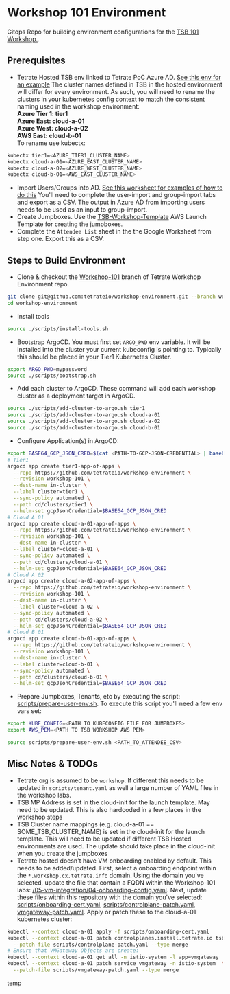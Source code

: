 # Workshop 101 Environment
Gitops Repo for building environment configurations for the [TSB 101 Workshop.](https://github.com/tetrateio/workshop-101).

## Prerequisites
- Tetrate Hosted TSB env linked to Tetrate PoC Azure AD.  [See this env for an example](https://github.com/liamawhite/tetrate/blob/7db57b3f83649da34264abf21d58fef635484290/cloud/projects/hosted/configuration/index.ts#L96-L124)  The cluster names defined in TSB in the hosted environment will differ for every environment.  As such, you will need to rename the clusters in your kubernetes config context to match the consistent naming used in the workshop environment:  
**Azure Tier 1: tier1**  
**Azure East: cloud-a-01**  
**Azure West: cloud-a-02**   
**AWS East: cloud-b-01**  
To rename use kubectx:    
```bash  
kubectx tier1=<AZURE_TIER1_CLUSTER_NAME>  
kubectx cloud-a-01=<AZURE_EAST_CLUSTER_NAME>  
kubectx cloud-a-02=<AZURE_WEST_CLUSTER_NAME>  
kubectx cloud-b-01=<AWS_EAST_CLUSTER_NAME>  
```

- Import Users/Groups into AD.  [See this worksheet for examples of how to do this](https://docs.google.com/spreadsheets/d/1l1hoYYM4VuMAAnS9s1cAETAP7kXPB41A9Az3C-iSCEQ/edit#gid=222245595)  You'll need to complete the user-import and group-import tabs and export as a CSV.  The output in Azure AD from importing users needs to be used as an input to group-import.
- Create Jumpboxes.  Use the [TSB-Workshop-Template](https://us-east-2.console.aws.amazon.com/ec2/v2/home?region=us-east-2#LaunchTemplateDetails:launchTemplateId=lt-00618441ea7d113be) AWS Launch Template for creating the jumpboxes.
- Complete the `Attendee List` sheet in the the Google Worksheet from step one.  Export this as a CSV.

## Steps to Build Environment
- Clone & checkout the [Workshop-101](https://github.com/tetrateio/workshop-environment/tree/workshop-101) branch of Tetrate Workshop Environment repo.  
```bash
git clone git@github.com:tetrateio/workshop-environment.git --branch workshop-101
cd workshop-environment  
```

- Install tools
```bash
source ./scripts/install-tools.sh
```

- Bootstrap ArgoCD.  You must first set `ARGO_PWD` env variable.  It will be installed into the cluster your current kubeconfig is pointing to.  Typically this should be placed in your Tier1 Kubernetes Cluster.
```bash
export ARGO_PWD=mypassword
source ./scripts/bootstrap.sh
```

- Add each cluster to ArgoCD.  These command will add each workshop cluster as a deployment target in ArgoCD.  
```bash
source ./scripts/add-cluster-to-argo.sh tier1
source ./scripts/add-cluster-to-argo.sh cloud-a-01
source ./scripts/add-cluster-to-argo.sh cloud-a-02
source ./scripts/add-cluster-to-argo.sh cloud-b-01
```

- Configure Application(s) in ArgoCD:
```bash
export BASE64_GCP_JSON_CRED=$(cat <PATH-TO-GCP-JSON-CREDENTIAL> | base64)
# Tier1
argocd app create tier1-app-of-apps \
  --repo https://github.com/tetrateio/workshop-environment \
  --revision workshop-101 \
  --dest-name in-cluster \
  --label cluster=tier1 \
  --sync-policy automated \
  --path cd/clusters/tier1 \
  --helm-set gcpJsonCredential=$BASE64_GCP_JSON_CRED
# Cloud A 01
argocd app create cloud-a-01-app-of-apps \
  --repo https://github.com/tetrateio/workshop-environment \
  --revision workshop-101 \
  --dest-name in-cluster \
  --label cluster=cloud-a-01 \
  --sync-policy automated \
  --path cd/clusters/cloud-a-01 \
  --helm-set gcpJsonCredential=$BASE64_GCP_JSON_CRED
# Cloud A 02
argocd app create cloud-a-02-app-of-apps \
  --repo https://github.com/tetrateio/workshop-environment \
  --revision workshop-101 \
  --dest-name in-cluster \
  --label cluster=cloud-a-02 \
  --sync-policy automated \
  --path cd/clusters/cloud-a-02 \
  --helm-set gcpJsonCredential=$BASE64_GCP_JSON_CRED
# Cloud B 01
argocd app create cloud-b-01-app-of-apps \
  --repo https://github.com/tetrateio/workshop-environment \
  --revision workshop-101 \
  --dest-name in-cluster \
  --label cluster=cloud-b-01 \
  --sync-policy automated \
  --path cd/clusters/cloud-b-01 \
  --helm-set gcpJsonCredential=$BASE64_GCP_JSON_CRED
```

- Prepare Jumpboxes, Tenants, etc by executing the script: [scripts/prepare-user-env.sh](scripts/prepare-user-env.sh).  To execute this script you'll need a few env vars set:  
```bash
export KUBE_CONFIG=<PATH TO KUBECONFIG FILE FOR JUMPBOXES>
export AWS_PEM=<PATH TO TSB WORKSHOP AWS PEM>
```
```bash
source scripts/prepare-user-env.sh <PATH_TO_ATTENDEE_CSV>
```

## Misc Notes & TODOs
- Tetrate org is assumed to be `workshop`.  If different this needs to be updated in `scripts/tenant.yaml` as well a large number of YAML files in the workshop labs.
- TSB MP Address is set in the cloud-init for the launch template.  May need to be updated.  This is also hardcoded in a few places in the workshop steps
- TSB Cluster name mappings (e.g. cloud-a-01 == SOME_TSB_CLUSTER_NAME) is set in the cloud-init for the launch template.  This will need to be updated if different TSB Hosted environments are used.  The update should take place in the cloud-init when you create the jumpboxes
- Tetrate hosted doesn't have VM onboarding enabled by default.  This needs to be added/updated.  First, select a onboarding endpoint within the `*.workshop.cx.tetrate.info` domain.  Using the domain you've selected, update the file that contain a FQDN within the Workshop-101 labs: [/05-vm-integration/04-onboarding-config.yaml](https://github.com/tetrateio/workshop-101/blob/main/05-vm-integration/04-onboarding-config.yaml).  Next, update these files within this repository with the domain you've selected: [scripts/onboarding-cert.yaml](https://github.com/tetrateio/workshop-environment/blob/workshop-101/scripts/onboarding-cert.yaml), [scripts/controlplane-patch.yaml](https://github.com/tetrateio/workshop-environment/blob/workshop-101/scripts/controlplane-patch.yaml), [vmgateway-patch.yaml](https://github.com/tetrateio/workshop-environment/blob/workshop-101/scripts/vmgateway-patch.yaml).  Apply or patch these to the cloud-a-01 kubernetes cluster:  
```bash
kubectl --context cloud-a-01 apply -f scripts/onboarding-cert.yaml
kubectl --context cloud-a-01 patch controlplanes.install.tetrate.io tsb -n istio-system \
  --patch-file scripts/controlplane-patch.yaml --type merge
# Ensure that VMGateway Objects are create:
kubectl --context cloud-a-01 get all -n istio-system -l app=vmgateway
kubectl --context cloud-a-01 patch service vmgateway -n istio-system  \
  --patch-file scripts/vmgateway-patch.yaml --type merge
```

temp
